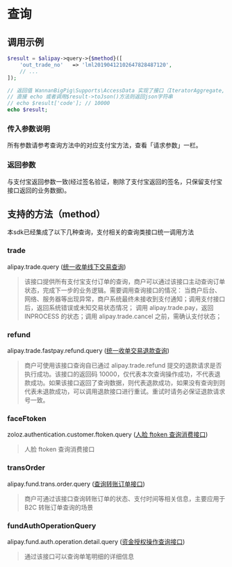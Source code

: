 # 查询

## 调用示例

```php
$result = $alipay->query->{$method}([
    'out_trade_no'   => 'lml20190412102647828487120',
    // ...
]);

// 返回值 WannanBigPig\Supports\AccessData 实现了接口（IteratorAggregate, ArrayAccess, Serializable, Countable）
// 直接 echo 或者调用$result->toJson()方法则返回json字符串
// echo $result['code']; // 10000
echo $result;

```

### 传入参数说明

所有参数请参考查询方法中的对应支付宝方法，查看「请求参数」一栏。

### 返回参数

与支付宝返回参数一致\(经过签名验证，剔除了支付宝返回的签名，只保留支付宝接口返回的业务数据\)。

## 支持的方法（method）

本sdk已经集成了以下几种查询，支付相关的查询类接口统一调用方法

### trade

alipay.trade.query \([统一收单线下交易查询](https://docs.open.alipay.com/api_1/alipay.trade.query/)\) 

> 该接口提供所有支付宝支付订单的查询，商户可以通过该接口主动查询订单状态，完成下一步的业务逻辑。需要调用查询接口的情况： 当商户后台、网络、服务器等出现异常，商户系统最终未接收到支付通知；调用支付接口后，返回系统错误或未知交易状态情况； 调用 alipay.trade.pay，返回 INPROCESS 的状态；调用 alipay.trade.cancel 之前，需确认支付状态；

### refund

alipay.trade.fastpay.refund.query \([统一收单交易退款查询](https://docs.open.alipay.com/api_1/alipay.trade.fastpay.refund.query/)\)

> 商户可使用该接口查询自已通过 alipay.trade.refund 提交的退款请求是否执行成功。该接口的返回码 10000，仅代表本次查询操作成功，不代表退款成功。如果该接口返回了查询数据，则代表退款成功，如果没有查询到则代表未退款成功，可以调用退款接口进行重试。重试时请务必保证退款请求号一致。



### faceFtoken

zoloz.authentication.customer.ftoken.query \([人脸 ftoken 查询消费接口](https://docs.open.alipay.com/api_46/zoloz.authentication.customer.ftoken.query)\)

> 人脸 ftoken 查询消费接口



### transOrder

alipay.fund.trans.order.query \([查询转账订单接口](https://docs.open.alipay.com/api_28/alipay.fund.trans.order.query)\)

> 商户可通过该接口查询转账订单的状态、支付时间等相关信息，主要应用于 B2C 转账订单查询的场景



### fundAuthOperationQuery

alipay.fund.auth.operation.detail.query \([资金授权操作查询接口](https://docs.open.alipay.com/api_28/alipay.fund.auth.operation.detail.query/)\)

> 通过该接口可以查询单笔明细的详细信息

 

 

 


